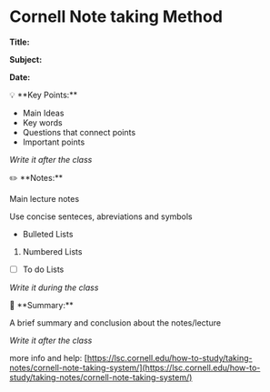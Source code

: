 # Cornell Note taking Method

**Title:** 

**Subject:** 

**Date:** 

<aside>
💡 **Key Points:**

- Main Ideas
- Key words
- Questions that connect points
- Important points

*Write it after the class*

</aside>

<aside>
✏️ **Notes:**

Main lecture notes

Use concise senteces, abreviations and symbols

- Bulleted Lists
1. Numbered Lists
- [ ]  To do Lists

*Write it during the class*

</aside>

<aside>
📎 **Summary:**

A brief summary and conclusion about the notes/lecture

*Write it after the class*

</aside>

more info and help: [https://lsc.cornell.edu/how-to-study/taking-notes/cornell-note-taking-system/](https://lsc.cornell.edu/how-to-study/taking-notes/cornell-note-taking-system/)
